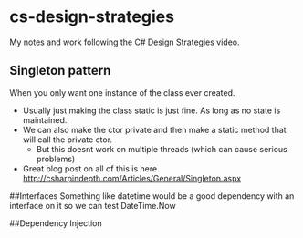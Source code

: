 # cs-design-strategies
My notes and work following the C# Design Strategies video.


## Singleton pattern
When you only want one instance of the class ever created.
- Usually just making the class static is just fine. As long as no state is maintained.
- We can also make the ctor private and then make a static method that will call the private ctor.
	- But this doesnt work on multiple threads (which can cause serious problems)
- Great blog post on all of this is here http://csharpindepth.com/Articles/General/Singleton.aspx

##Interfaces 
Something like datetime would be a good dependency with an interface on it so we can test DateTime.Now 
	
##Dependency Injection


